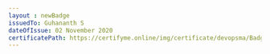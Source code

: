 ```yaml
--- 
layout : newBadge  
issuedTo: Guhananth S
dateOfIssue: 02 November 2020
certificatePath: https://certifyme.online/img/certificate/devopsma/Badges/Git.png
---
```

